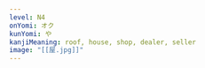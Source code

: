 ```yaml
---
level: N4
onYomi: オク
kunYomi: や
kanjiMeaning: roof, house, shop, dealer, seller
image: "[[屋.jpg]]"
---
```

